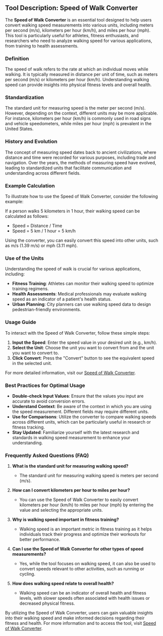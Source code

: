 ## Tool Description: Speed of Walk Converter

The **Speed of Walk Converter** is an essential tool designed to help users convert walking speed measurements into various units, including meters per second (m/s), kilometers per hour (km/h), and miles per hour (mph). This tool is particularly useful for athletes, fitness enthusiasts, and researchers who need to analyze walking speed for various applications, from training to health assessments.

### Definition

The speed of walk refers to the rate at which an individual moves while walking. It is typically measured in distance per unit of time, such as meters per second (m/s) or kilometers per hour (km/h). Understanding walking speed can provide insights into physical fitness levels and overall health.

### Standardization

The standard unit for measuring speed is the meter per second (m/s). However, depending on the context, different units may be more applicable. For instance, kilometers per hour (km/h) is commonly used in road signs and vehicle speedometers, while miles per hour (mph) is prevalent in the United States.

### History and Evolution

The concept of measuring speed dates back to ancient civilizations, where distance and time were recorded for various purposes, including trade and navigation. Over the years, the methods of measuring speed have evolved, leading to standardized units that facilitate communication and understanding across different fields.

### Example Calculation

To illustrate how to use the Speed of Walk Converter, consider the following example:

If a person walks 5 kilometers in 1 hour, their walking speed can be calculated as follows:

- Speed = Distance / Time
- Speed = 5 km / 1 hour = 5 km/h

Using the converter, you can easily convert this speed into other units, such as m/s (1.39 m/s) or mph (3.11 mph).

### Use of the Units

Understanding the speed of walk is crucial for various applications, including:

- **Fitness Training**: Athletes can monitor their walking speed to optimize training regimens.
- **Health Assessments**: Medical professionals may evaluate walking speed as an indicator of a patient's health status.
- **Urban Planning**: City planners can use walking speed data to design pedestrian-friendly environments.

### Usage Guide

To interact with the Speed of Walk Converter, follow these simple steps:

1. **Input the Speed**: Enter the speed value in your desired unit (e.g., km/h).
2. **Select the Unit**: Choose the unit you want to convert from and the unit you want to convert to.
3. **Click Convert**: Press the "Convert" button to see the equivalent speed in the selected unit.

For more detailed information, visit our [Speed of Walk Converter](https://www.inayam.co/unit-converter/speed_velocity).

### Best Practices for Optimal Usage

- **Double-check Input Values**: Ensure that the values you input are accurate to avoid conversion errors.
- **Understand Context**: Be aware of the context in which you are using the speed measurement. Different fields may require different units.
- **Use for Comparisons**: Utilize the converter to compare walking speeds across different units, which can be particularly useful in research or fitness tracking.
- **Stay Updated**: Familiarize yourself with the latest research and standards in walking speed measurement to enhance your understanding.

### Frequently Asked Questions (FAQ)

1. **What is the standard unit for measuring walking speed?**
   - The standard unit for measuring walking speed is meters per second (m/s).

2. **How can I convert kilometers per hour to miles per hour?**
   - You can use the Speed of Walk Converter to easily convert kilometers per hour (km/h) to miles per hour (mph) by entering the value and selecting the appropriate units.

3. **Why is walking speed important in fitness training?**
   - Walking speed is an important metric in fitness training as it helps individuals track their progress and optimize their workouts for better performance.

4. **Can I use the Speed of Walk Converter for other types of speed measurements?**
   - Yes, while the tool focuses on walking speed, it can also be used to convert speeds relevant to other activities, such as running or cycling.

5. **How does walking speed relate to overall health?**
   - Walking speed can be an indicator of overall health and fitness levels, with slower speeds often associated with health issues or decreased physical fitness.

By utilizing the Speed of Walk Converter, users can gain valuable insights into their walking speed and make informed decisions regarding their fitness and health. For more information and to access the tool, visit [Speed of Walk Converter](https://www.inayam.co/unit-converter/speed_velocity).